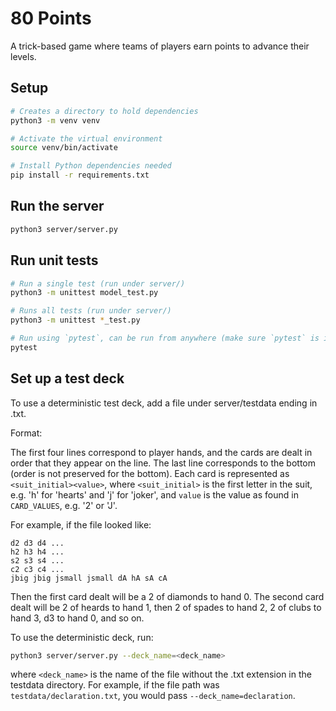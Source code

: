 # 80 Points

A trick-based game where teams of players earn points to advance their levels.

## Setup 

```bash
# Creates a directory to hold dependencies
python3 -m venv venv

# Activate the virtual environment
source venv/bin/activate

# Install Python dependencies needed
pip install -r requirements.txt
```

## Run the server

```bash
python3 server/server.py
```

## Run unit tests

```bash
# Run a single test (run under server/)
python3 -m unittest model_test.py

# Runs all tests (run under server/)
python3 -m unittest *_test.py

# Run using `pytest`, can be run from anywhere (make sure `pytest` is installed)
pytest
```

## Set up a test deck

To use a deterministic test deck, add a file under server/testdata ending
in .txt.

Format:

The first four lines correspond to player hands, and the cards are dealt
in order that they appear on the line. The last line corresponds to the
bottom (order is not preserved for the bottom). Each card is represented as
`<suit_initial><value>`, where `<suit_initial>` is the first letter in the
suit, e.g. 'h' for 'hearts' and 'j' for 'joker', and `value` is the value
as found in `CARD_VALUES`, e.g. '2' or 'J'.

For example, if the file looked like:

```
d2 d3 d4 ...
h2 h3 h4 ...
s2 s3 s4 ...
c2 c3 c4 ...
jbig jbig jsmall jsmall dA hA sA cA
```

Then the first card dealt will be a 2 of diamonds to hand 0. The second card
dealt will be 2 of heards to hand 1, then 2 of spades to hand 2, 2 of clubs
to hand 3, d3 to hand 0, and so on.

To use the deterministic deck, run:

```bash
python3 server/server.py --deck_name=<deck_name>
```

where `<deck_name>` is the name of the file without the .txt extension in the
testdata directory. For example, if the file path was `testdata/declaration.txt`,
you would pass `--deck_name=declaration`.